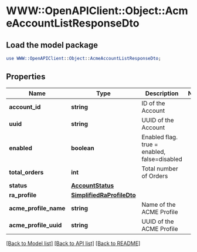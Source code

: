 # WWW::OpenAPIClient::Object::AcmeAccountListResponseDto

## Load the model package
```perl
use WWW::OpenAPIClient::Object::AcmeAccountListResponseDto;
```

## Properties
Name | Type | Description | Notes
------------ | ------------- | ------------- | -------------
**account_id** | **string** | ID of the Account | 
**uuid** | **string** | UUID of the Account | 
**enabled** | **boolean** | Enabled flag. true &#x3D; enabled, false&#x3D;disabled | 
**total_orders** | **int** | Total number of Orders | 
**status** | [**AccountStatus**](AccountStatus.md) |  | 
**ra_profile** | [**SimplifiedRaProfileDto**](SimplifiedRaProfileDto.md) |  | 
**acme_profile_name** | **string** | Name of the ACME Profile | 
**acme_profile_uuid** | **string** | UUID of the ACME Profile | 

[[Back to Model list]](../README.md#documentation-for-models) [[Back to API list]](../README.md#documentation-for-api-endpoints) [[Back to README]](../README.md)


